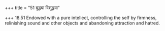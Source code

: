 +++
title = "51 बुद्ध्या विशुद्धया"

+++
18.51 Endowed with a pure intellect, controlling the self by firmness,
relinishing sound and other objects and abandoning attraction and
hatred.
